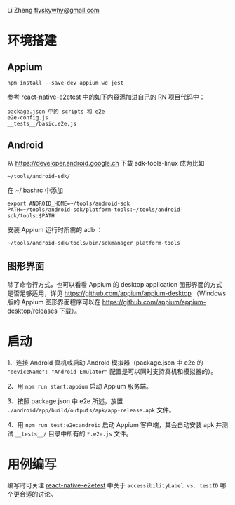 Li Zheng <flyskywhy@gmail.com>

# 环境搭建
## Appium
    npm install --save-dev appium wd jest

参考 [react-native-e2etest](https://github.com/garthenweb/react-native-e2etest) 中的如下内容添加进自己的 RN 项目代码中：

    package.json 中的 scripts 和 e2e
    e2e-config.js
    __tests__/basic.e2e.js

## Android

从 https://developer.android.google.cn 下载 sdk-tools-linux 成为比如

    ~/tools/android-sdk/

在 ~/.bashrc 中添加

    export ANDROID_HOME=~/tools/android-sdk
    PATH=~/tools/android-sdk/platform-tools:~/tools/android-sdk/tools:$PATH

安装 Appium 运行时所需的 adb ：

    ~/tools/android-sdk/tools/bin/sdkmanager platform-tools

## 图形界面
除了命令行方式，也可以看看 Appium 的 desktop application 图形界面的方式是否足够适用，详见 https://github.com/appium/appium-desktop （Windows 版的 Appium 图形界面程序可以在 https://github.com/appium/appium-desktop/releases 下载）。

# 启动
1、连接 Android 真机或启动 Android 模拟器（package.json 中 e2e 的 `"deviceName": "Android Emulator"` 配置是可以同时支持真机和模拟器的）。

2、用 `npm run start:appium` 启动 Appium 服务端。

3、按照 package.json 中 e2e 所述，放置 `./android/app/build/outputs/apk/app-release.apk` 文件。

4、用 `npm run test:e2e:android` 启动 Appium 客户端，其会自动安装 apk 并测试 `__tests__/` 目录中所有的 `*.e2e.js` 文件。

# 用例编写
编写时可关注 [react-native-e2etest](https://github.com/garthenweb/react-native-e2etest) 中关于 `accessibilityLabel vs. testID` 哪个更合适的讨论。
